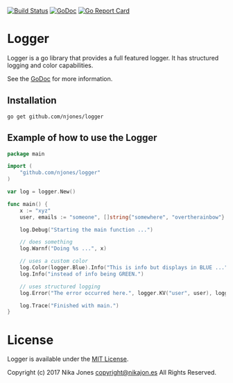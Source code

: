 [![Build Status](https://travis-ci.org/njones/logger.svg?branch=master)](https://travis-ci.org/njones/logger) [![GoDoc](https://godoc.org/github.com/njones/logger?status.svg)](https://godoc.org/github.com/njones/logger) [![Go Report Card](https://goreportcard.com/badge/github.com/njones/logger)](https://goreportcard.com/report/github.com/njones/logger)

# Logger

Logger is a go library that provides a full featured logger. It has structured logging and color capabilities.

See the [GoDoc](https://godoc.org/github.com/njones/logger) for more information.

## Installation

    go get github.com/njones/logger

## Example of how to use the Logger

```go
package main

import (
	"github.com/njones/logger"
)

var log = logger.New()

func main() {
	x := "xyz"
	user, emails := "someone", []string{"somewhere", "overtherainbow"}

	log.Debug("Starting the main function ...")

	// does something
	log.Warnf("Doing %s ...", x)

	// uses a custom color
	log.Color(logger.Blue).Info("This is info but displays in BLUE ...")
	log.Info("instead of info being GREEN.")

	// uses structured logging
	log.Error("The error occurred here.", logger.KV("user", user), logger.KV("email", emails))

	log.Trace("Finished with main.")
}
```

# License

Logger is available under the [MIT License](https://opensource.org/licenses/MIT).

Copyright (c) 2017 Nika Jones <copyright@nikajon.es> All Rights Reserved.